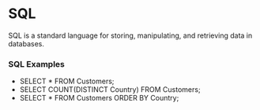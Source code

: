 # SQL

SQL is a standard language for storing, manipulating, and retrieving data in databases.

### SQL Examples

- SELECT \* FROM Customers;
- SELECT COUNT(DISTINCT Country) FROM Customers;
- SELECT \* FROM Customers
  ORDER BY Country;
